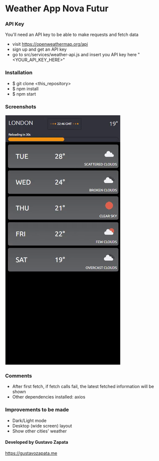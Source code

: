 # Weather App Nova Futur

### API Key
You'll need an API key to be able to make requests and fetch data
- visit https://openweathermap.org/api
- sign up and get an API key
- go to src/services/weather-api.js and insert you API key here "<YOUR_API_KEY_HERE>"

### Installation
- $ git clone <this_repository>
- $ npm install
- $ npm start

### Screenshots
![Alt text](public/gif.gif?raw=true "Screenshot")

### Comments
- After first fetch, if fetch calls fail, the latest fetched information will be shown
- Other dependencies installed: axios

### Improvements to be made
- Dark/Light mode
- Desktop (wide screen) layout
- Show other cities' weather

#### Developed by Gustavo Zapata

https://gustavozapata.me
